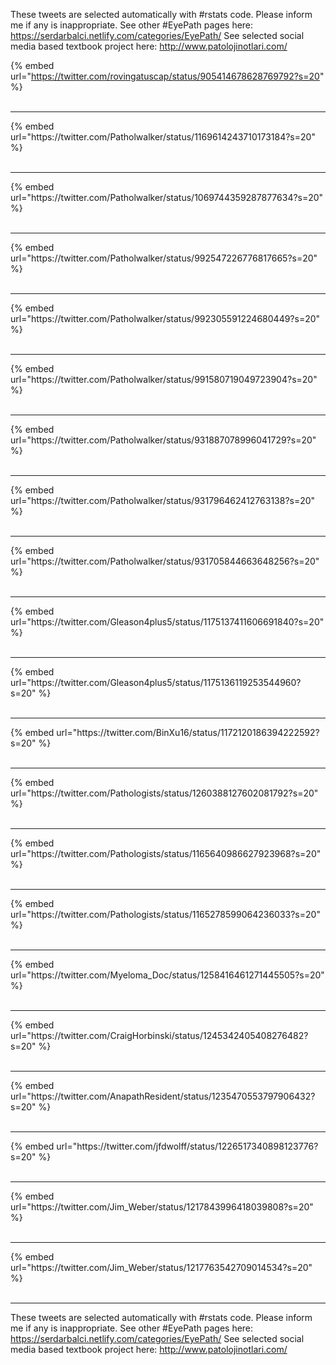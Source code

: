 

These tweets are selected automatically with #rstats code. Please inform me if any is inappropriate.
See other #EyePath pages here: https://serdarbalci.netlify.com/categories/EyePath/ 
See selected social media based textbook project here: http://www.patolojinotlari.com/

{% embed url="https://twitter.com/rovingatuscap/status/905414678628769792?s=20" %}<br>
<br>
<hr>
{% embed url="https://twitter.com/Patholwalker/status/1169614243710173184?s=20" %}<br>
<br>
<hr>
{% embed url="https://twitter.com/Patholwalker/status/1069744359287877634?s=20" %}<br>
<br>
<hr>
{% embed url="https://twitter.com/Patholwalker/status/992547226776817665?s=20" %}<br>
<br>
<hr>
{% embed url="https://twitter.com/Patholwalker/status/992305591224680449?s=20" %}<br>
<br>
<hr>
{% embed url="https://twitter.com/Patholwalker/status/991580719049723904?s=20" %}<br>
<br>
<hr>
{% embed url="https://twitter.com/Patholwalker/status/931887078996041729?s=20" %}<br>
<br>
<hr>
{% embed url="https://twitter.com/Patholwalker/status/931796462412763138?s=20" %}<br>
<br>
<hr>
{% embed url="https://twitter.com/Patholwalker/status/931705844663648256?s=20" %}<br>
<br>
<hr>
{% embed url="https://twitter.com/Gleason4plus5/status/1175137411606691840?s=20" %}<br>
<br>
<hr>
{% embed url="https://twitter.com/Gleason4plus5/status/1175136119253544960?s=20" %}<br>
<br>
<hr>
{% embed url="https://twitter.com/BinXu16/status/1172120186394222592?s=20" %}<br>
<br>
<hr>
{% embed url="https://twitter.com/Pathologists/status/1260388127602081792?s=20" %}<br>
<br>
<hr>
{% embed url="https://twitter.com/Pathologists/status/1165640986627923968?s=20" %}<br>
<br>
<hr>
{% embed url="https://twitter.com/Pathologists/status/1165278599064236033?s=20" %}<br>
<br>
<hr>
{% embed url="https://twitter.com/Myeloma_Doc/status/1258416461271445505?s=20" %}<br>
<br>
<hr>
{% embed url="https://twitter.com/CraigHorbinski/status/1245342405408276482?s=20" %}<br>
<br>
<hr>
{% embed url="https://twitter.com/AnapathResident/status/1235470553797906432?s=20" %}<br>
<br>
<hr>
{% embed url="https://twitter.com/jfdwolff/status/1226517340898123776?s=20" %}<br>
<br>
<hr>
{% embed url="https://twitter.com/Jim_Weber/status/1217843996418039808?s=20" %}<br>
<br>
<hr>
{% embed url="https://twitter.com/Jim_Weber/status/1217763542709014534?s=20" %}<br>
<br>
<hr>


These tweets are selected automatically with #rstats code. Please inform me if any is inappropriate.
See other #EyePath pages here: https://serdarbalci.netlify.com/categories/EyePath/ 
See selected social media based textbook project here: http://www.patolojinotlari.com/
